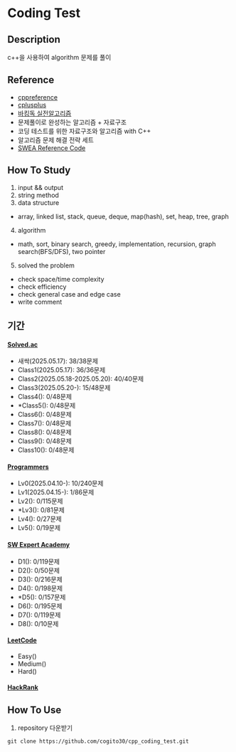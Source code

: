 # Coding Test

## Description
c++을 사용하여 algorithm 문제를 풀이

## Reference
- [cppreference](https://en.cppreference.com/w/)
- [cplusplus](https://cplusplus.com/)
- [바킹독 실전알고리즘](https://blog.encrypted.gg/category/%EA%B0%95%EC%A2%8C/%EC%8B%A4%EC%A0%84%20%EC%95%8C%EA%B3%A0%EB%A6%AC%EC%A6%98)
- 문제풀이로 완성하는 알고리즘 + 자료구조
- 코딩 테스트를 위한 자료구조와 알고리즘 with C++
- 알고리즘 문제 해결 전략 세트
- [SWEA Reference Code](https://swexpertacademy.com/main/learn/referenceCode/referenceCodeList.do)

## How To Study
1) input && output
2) string method
3) data structure
- array, linked list, stack, queue, deque, map(hash), set, heap, tree, graph
4) algorithm
- math, sort, binary search, greedy, implementation, recursion, graph search(BFS/DFS), two pointer
5) solved the problem
- check space/time complexity
- check efficiency
- check general case and edge case
- write comment

## 기간
#### [Solved.ac](https://solved.ac/class)
- 새싹(2025.05.17): 38/38문제
- Class1(2025.05.17): 36/36문제
- Class2(2025.05.18-2025.05.20): 40/40문제
- Class3(2025.05.20-): 15/48문제
- Class4(): 0/48문제
- \*Class5(): 0/48문제
- Class6(): 0/48문제
- Class7(): 0/48문제
- Class8(): 0/48문제
- Class9(): 0/48문제
- Class10(): 0/48문제

#### [Programmers](https://school.programmers.co.kr/learn/challenges?order=recent)
- Lv0(2025.04.10-): 10/240문제
- Lv1(2025.04.15-): 1/86문제
- Lv2(): 0/115문제
- \*Lv3(): 0/81문제
- Lv4(): 0/27문제
- Lv5(): 0/19문제

#### [SW Expert Academy](https://swexpertacademy.com/main/main.do)
- D1(): 0/119문제
- D2(): 0/50문제
- D3(): 0/216문제
- D4(): 0/198문제
- \*D5(): 0/157문제
- D6(): 0/195문제
- D7(): 0/119문제
- D8(): 0/10문제

#### [LeetCode](https://leetcode.com/problemset/)
- Easy()
- Medium()
- Hard()

#### [HackRank](https://www.hackerrank.com/dashboard)

## How To Use
1) repository 다운받기
```
git clone https://github.com/cogito30/cpp_coding_test.git
```